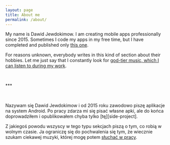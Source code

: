 ```yaml
---
layout: page
title: About me
permalink: /about/
---
```

My name is Dawid Jewdokimow. I am creating mobile apps professionally since 2015. Sometimes I code my apps in my free time, but I have completed and published only [this one][side-project].

For reasons unknown, everybody writes in this kind of section about their hobbies. Let me just say that I constantly look for [god-tier music, which I can listen to during my work][music].
<p>&nbsp;</p>
***
<p>&nbsp;</p>
Nazywam się Dawid Jewdokimow i od 2015 roku zawodowo piszę aplikacje na system Android. Po pracy zdarza mi się pisać własne apki, ale do końca doprowadziłem i opublikowałem chyba tylko [tę][side-project].

Z jakiegoś powodu wszyscy w tego typu sekcjach piszą o tym, co robią w wolnym czasie. Ja ograniczę się do pochwalenia się tym, że wiecznie szukam ciekawej muzyki, której mogę potem [słuchać w pracy][music]. 

[side-project]: https://play.google.com/store/apps/details?id=com.jewdokimow.likeapilot&hl=pl
[music]: /music/
